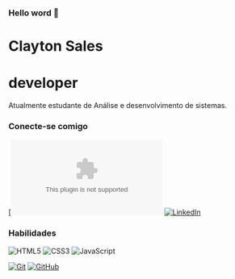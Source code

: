 ### Hello word 👋

<!--
**ClaytonSDev/ClaytonSDev** is a ✨ _special_ ✨ repository because its `README.md` (this file) appears on your GitHub profile.

Here are some ideas to get you started:

- 🔭 I’m currently working on ...
- 🌱 I’m currently learning ...
- 👯 I’m looking to collaborate on ...
- 🤔 I’m looking for help with ...
- 💬 Ask me about ...
- 📫 How to reach me: ...
- 😄 Pronouns: ...
- ⚡ Fun fact: ...
-->
# Clayton Sales
# developer

Atualmente estudante de Análise e desenvolvimento de sistemas.

### Conecte-se comigo

[![E-mail : claytonsalesdev@Gmail.com(https://img.shields.io/badge/-Email-000?style=for-the-badge&logo=microsoft-outlook&logoColor=E94D5F)](claytonsalesdev@gmail.com)
[![LinkedIn](https://img.shields.io/badge/-LinkedIn-000?style=for-the-badge&logo=linkedin&logoColor=30A3DC)](linkedin.com/in/clayton-sales-29521b1a5)


### Habilidades

![HTML5](https://img.shields.io/badge/HTML-000?style=for-the-badge&logo=html5&logoColor=30A3DC)
![CSS3](https://img.shields.io/badge/CSS3-000?style=for-the-badge&logo=css3&logoColor=E94D5F)
![JavaScript](https://img.shields.io/badge/JavaScript-000?style=for-the-badge&logo=javascript&logoColor=30A3DC)

[![Git](https://img.shields.io/badge/Git-000?style=for-the-badge&logo=git&logoColor=E94D5F)]()
[![GitHub](https://img.shields.io/badge/GitHub-000?style=for-the-badge&logo=github&logoColor=30A3DC)]()
